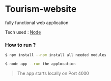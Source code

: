# Tourism-website

fully functional web application

Tech used : [Node](https://nodejs.org/en)

### How to run ?

```sh
$ npm install --npm install all needed modules
```

```sh
$ node app --run the applocation
```

> The app starts locally on Port 4000
